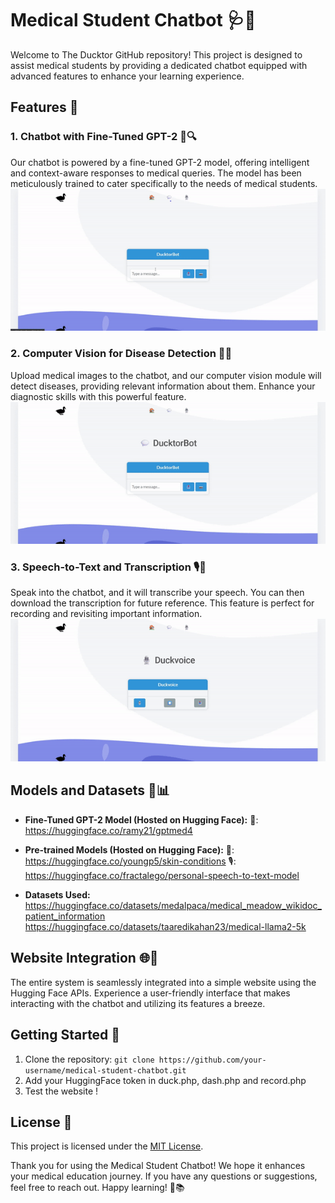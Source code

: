 # Medical Student Chatbot 🩺🤖

Welcome to The Ducktor GitHub repository! This project is designed to assist medical students by providing a dedicated chatbot equipped with advanced features to enhance your learning experience.

## Features 🌟

### 1. Chatbot with Fine-Tuned GPT-2 💬🔍

Our chatbot is powered by a fine-tuned GPT-2 model, offering intelligent and context-aware responses to medical queries. The model has been meticulously trained to cater specifically to the needs of medical students.
![chatbot](https://github.com/ramyaouinet-esp/DUCKTOR/blob/main/assets/chat.gif)

### 2. Computer Vision for Disease Detection 📸🔬

Upload medical images to the chatbot, and our computer vision module will detect diseases, providing relevant information about them. Enhance your diagnostic skills with this powerful feature.
![cv](https://github.com/ramyaouinet-esp/DUCKTOR/blob/main/assets/cv.gif)

### 3. Speech-to-Text and Transcription 🎙️📝

Speak into the chatbot, and it will transcribe your speech. You can then download the transcription for future reference. This feature is perfect for recording and revisiting important information.
![cv](https://github.com/ramyaouinet-esp/DUCKTOR/blob/main/assets/voice.gif)

## Models and Datasets 🧠📊

- **Fine-Tuned GPT-2 Model (Hosted on Hugging Face):**
💬: https://huggingface.co/ramy21/gptmed4

- **Pre-trained Models (Hosted on Hugging Face):**
📸: https://huggingface.co/youngp5/skin-conditions
🎙️: https://huggingface.co/fractalego/personal-speech-to-text-model
- **Datasets Used:**
  https://huggingface.co/datasets/medalpaca/medical_meadow_wikidoc_patient_information
  https://huggingface.co/datasets/taaredikahan23/medical-llama2-5k

## Website Integration 🌐🤝

The entire system is seamlessly integrated into a simple website using the Hugging Face APIs. Experience a user-friendly interface that makes interacting with the chatbot and utilizing its features a breeze.

## Getting Started 🚀

1. Clone the repository: `git clone https://github.com/your-username/medical-student-chatbot.git`
2. Add your HuggingFace token in duck.php, dash.php and record.php
3. Test the website ! 

## License 📜

This project is licensed under the [MIT License](LICENSE).

Thank you for using the Medical Student Chatbot! We hope it enhances your medical education journey. If you have any questions or suggestions, feel free to reach out. Happy learning! 🌟📚
